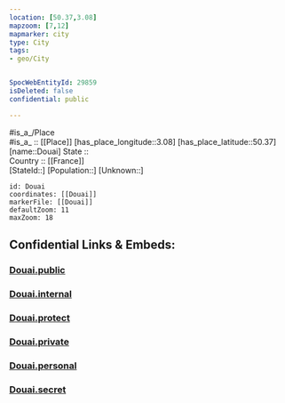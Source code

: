 ```yaml
---
location: [50.37,3.08] 
mapzoom: [7,12] 
mapmarker: city 
type: City
tags:
- geo/City


SpocWebEntityId: 29859
isDeleted: false
confidential: public

---
```

#is_a_/Place  
#is_a_ :: [[Place]] 
[has_place_longitude::3.08] 
[has_place_latitude::50.37] 
[name::Douai] 
State ::  
Country :: [[France]]  
[StateId::] 
[Population::] 
[Unknown::] 


```leaflet
id: Douai
coordinates: [[Douai]] 
markerFile: [[Douai]] 
defaultZoom: 11 
maxZoom: 18
```


## Confidential Links & Embeds: 

### [Douai.public](/_public/\Earth\Continent\Europe\Europe~West\France\regions~France\Hauts-de-France\departments~Hauts-de-France\Hauts-de-France~Nord\communes~Nord\Douai\cities~DouaiDouai.public.md) 

### [Douai.internal](/_internal/\Earth\Continent\Europe\Europe~West\France\regions~France\Hauts-de-France\departments~Hauts-de-France\Hauts-de-France~Nord\communes~Nord\Douai\cities~DouaiDouai.internal.md) 

### [Douai.protect](/_protect/\Earth\Continent\Europe\Europe~West\France\regions~France\Hauts-de-France\departments~Hauts-de-France\Hauts-de-France~Nord\communes~Nord\Douai\cities~DouaiDouai.protect.md) 

### [Douai.private](/_private/\Earth\Continent\Europe\Europe~West\France\regions~France\Hauts-de-France\departments~Hauts-de-France\Hauts-de-France~Nord\communes~Nord\Douai\cities~DouaiDouai.private.md) 

### [Douai.personal](/_personal/\Earth\Continent\Europe\Europe~West\France\regions~France\Hauts-de-France\departments~Hauts-de-France\Hauts-de-France~Nord\communes~Nord\Douai\cities~DouaiDouai.personal.md) 

### [Douai.secret](/_secret/\Earth\Continent\Europe\Europe~West\France\regions~France\Hauts-de-France\departments~Hauts-de-France\Hauts-de-France~Nord\communes~Nord\Douai\cities~DouaiDouai.secret.md)


